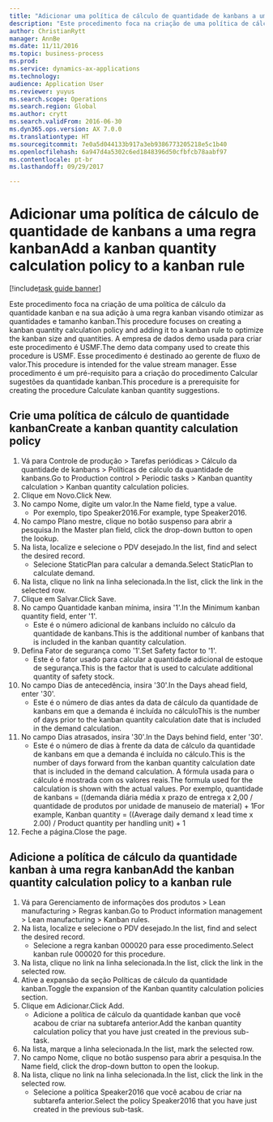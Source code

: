 ```yaml
--- 
title: "Adicionar uma política de cálculo de quantidade de kanbans a uma regra kanban"
description: "Este procedimento foca na criação de uma política de cálculo da quantidade kanban e na sua adição à uma regra kanban visando otimizar as quantidades e tamanho kanban."
author: ChristianRytt
manager: AnnBe
ms.date: 11/11/2016
ms.topic: business-process
ms.prod: 
ms.service: dynamics-ax-applications
ms.technology: 
audience: Application User
ms.reviewer: yuyus
ms.search.scope: Operations
ms.search.region: Global
ms.author: crytt
ms.search.validFrom: 2016-06-30
ms.dyn365.ops.version: AX 7.0.0
ms.translationtype: HT
ms.sourcegitcommit: 7e0a5d044133b917a3eb9386773205218e5c1b40
ms.openlocfilehash: 6a947d4a5302c6ed1848396d50cfbfcb78aabf97
ms.contentlocale: pt-br
ms.lasthandoff: 09/29/2017

---
```

# <a name="add-a-kanban-quantity-calculation-policy-to-a-kanban-rule"></a><span data-ttu-id="b428b-103">Adicionar uma política de cálculo de quantidade de kanbans a uma regra kanban</span><span class="sxs-lookup"><span data-stu-id="b428b-103">Add a kanban quantity calculation policy to a kanban rule</span></span>

[!include[task guide banner](../../includes/task-guide-banner.md)]

<span data-ttu-id="b428b-104">Este procedimento foca na criação de uma política de cálculo da quantidade kanban e na sua adição à uma regra kanban visando otimizar as quantidades e tamanho kanban.</span><span class="sxs-lookup"><span data-stu-id="b428b-104">This procedure focuses on creating a kanban quantity calculation policy and adding it to a kanban rule to optimize the kanban size and quantities.</span></span> <span data-ttu-id="b428b-105">A empresa de dados demo usada para criar este procedimento é USMF.</span><span class="sxs-lookup"><span data-stu-id="b428b-105">The demo data company used to create this procedure is USMF.</span></span> <span data-ttu-id="b428b-106">Esse procedimento é destinado ao gerente de fluxo de valor.</span><span class="sxs-lookup"><span data-stu-id="b428b-106">This procedure is intended for the value stream manager.</span></span> <span data-ttu-id="b428b-107">Esse procedimento é um pré-requisito para a criação do procedimento Calcular sugestões da quantidade kanban.</span><span class="sxs-lookup"><span data-stu-id="b428b-107">This procedure is a prerequisite for creating the procedure Calculate kanban quantity suggestions.</span></span> 


## <a name="create-a-kanban-quantity-calculation-policy"></a><span data-ttu-id="b428b-108">Crie uma política de cálculo de quantidade kanban</span><span class="sxs-lookup"><span data-stu-id="b428b-108">Create a kanban quantity calculation policy</span></span>
1. <span data-ttu-id="b428b-109">Vá para Controle de produção > Tarefas periódicas > Cálculo da quantidade de kanbans > Políticas de cálculo da quantidade de kanbans.</span><span class="sxs-lookup"><span data-stu-id="b428b-109">Go to Production control > Periodic tasks > Kanban quantity calculation > Kanban quantity calculation policies.</span></span>
2. <span data-ttu-id="b428b-110">Clique em Novo.</span><span class="sxs-lookup"><span data-stu-id="b428b-110">Click New.</span></span>
3. <span data-ttu-id="b428b-111">No campo Nome, digite um valor.</span><span class="sxs-lookup"><span data-stu-id="b428b-111">In the Name field, type a value.</span></span>
    * <span data-ttu-id="b428b-112">Por exemplo, tipo Speaker2016.</span><span class="sxs-lookup"><span data-stu-id="b428b-112">For example, type Speaker2016.</span></span>  
4. <span data-ttu-id="b428b-113">No campo Plano mestre, clique no botão suspenso para abrir a pesquisa.</span><span class="sxs-lookup"><span data-stu-id="b428b-113">In the Master plan field, click the drop-down button to open the lookup.</span></span>
5. <span data-ttu-id="b428b-114">Na lista, localize e selecione o PDV desejado.</span><span class="sxs-lookup"><span data-stu-id="b428b-114">In the list, find and select the desired record.</span></span>
    * <span data-ttu-id="b428b-115">Selecione StaticPlan para calcular a demanda.</span><span class="sxs-lookup"><span data-stu-id="b428b-115">Select StaticPlan to calculate demand.</span></span>  
6. <span data-ttu-id="b428b-116">Na lista, clique no link na linha selecionada.</span><span class="sxs-lookup"><span data-stu-id="b428b-116">In the list, click the link in the selected row.</span></span>
7. <span data-ttu-id="b428b-117">Clique em Salvar.</span><span class="sxs-lookup"><span data-stu-id="b428b-117">Click Save.</span></span>
8. <span data-ttu-id="b428b-118">No campo Quantidade kanban mínima, insira '1'.</span><span class="sxs-lookup"><span data-stu-id="b428b-118">In the Minimum kanban quantity field, enter '1'.</span></span>
    * <span data-ttu-id="b428b-119">Este é o número adicional de kanbans incluído no cálculo da quantidade de kanbans.</span><span class="sxs-lookup"><span data-stu-id="b428b-119">This is the additional number of kanbans that is included in the kanban quantity calculation.</span></span>  
9. <span data-ttu-id="b428b-120">Defina Fator de segurança como '1'.</span><span class="sxs-lookup"><span data-stu-id="b428b-120">Set Safety factor to '1'.</span></span>
    * <span data-ttu-id="b428b-121">Este é o fator usado para calcular a quantidade adicional de estoque de segurança.</span><span class="sxs-lookup"><span data-stu-id="b428b-121">This is the factor that is used to calculate additional quantity of safety stock.</span></span>  
10. <span data-ttu-id="b428b-122">No campo Dias de antecedência, insira '30'.</span><span class="sxs-lookup"><span data-stu-id="b428b-122">In the Days ahead field, enter '30'.</span></span>
    * <span data-ttu-id="b428b-123">Este é o número de dias antes da data de cálculo da quantidade de kanbans em que a demanda é incluída no cálculo</span><span class="sxs-lookup"><span data-stu-id="b428b-123">This is the number of days prior to the kanban quantity calculation date that is included in the demand calculation.</span></span>  
11. <span data-ttu-id="b428b-124">No campo Dias atrasados, insira '30'.</span><span class="sxs-lookup"><span data-stu-id="b428b-124">In the Days behind field, enter '30'.</span></span>
    * <span data-ttu-id="b428b-125">Este é o número de dias à frente da data de cálculo da quantidade de kanbans em que a demanda é incluída no cálculo.</span><span class="sxs-lookup"><span data-stu-id="b428b-125">This is the number of days forward from the kanban quantity calculation date that is included in the demand calculation.</span></span>  <span data-ttu-id="b428b-126">A fórmula usada para o cálculo é mostrada com os valores reais.</span><span class="sxs-lookup"><span data-stu-id="b428b-126">The formula used for the calculation is shown with the actual values.</span></span> <span data-ttu-id="b428b-127">Por exemplo, quantidade de kanbans = ((demanda diária média x prazo de entrega x 2,00 / quantidade de produtos por unidade de manuseio de material) + 1</span><span class="sxs-lookup"><span data-stu-id="b428b-127">For example,  Kanban quantity = ((Average daily demand x lead time x 2.00) / Product quantity per handling unit) + 1</span></span>  
12. <span data-ttu-id="b428b-128">Feche a página.</span><span class="sxs-lookup"><span data-stu-id="b428b-128">Close the page.</span></span>

## <a name="add-the-kanban-quantity-calculation-policy-to-a-kanban-rule"></a><span data-ttu-id="b428b-129">Adicione a política de cálculo da quantidade kanban à uma regra kanban</span><span class="sxs-lookup"><span data-stu-id="b428b-129">Add the kanban quantity calculation policy to a kanban rule</span></span>
1. <span data-ttu-id="b428b-130">Vá para Gerenciamento de informações dos produtos > Lean manufacturing > Regras kanban.</span><span class="sxs-lookup"><span data-stu-id="b428b-130">Go to Product information management > Lean manufacturing > Kanban rules.</span></span>
2. <span data-ttu-id="b428b-131">Na lista, localize e selecione o PDV desejado.</span><span class="sxs-lookup"><span data-stu-id="b428b-131">In the list, find and select the desired record.</span></span>
    * <span data-ttu-id="b428b-132">Selecione a regra kanban 000020 para esse procedimento.</span><span class="sxs-lookup"><span data-stu-id="b428b-132">Select kanban rule 000020 for this procedure.</span></span>  
3. <span data-ttu-id="b428b-133">Na lista, clique no link na linha selecionada.</span><span class="sxs-lookup"><span data-stu-id="b428b-133">In the list, click the link in the selected row.</span></span>
4. <span data-ttu-id="b428b-134">Ative a expansão da seção Políticas de cálculo da quantidade kanban.</span><span class="sxs-lookup"><span data-stu-id="b428b-134">Toggle the expansion of the Kanban quantity calculation policies section.</span></span>
5. <span data-ttu-id="b428b-135">Clique em Adicionar.</span><span class="sxs-lookup"><span data-stu-id="b428b-135">Click Add.</span></span>
    * <span data-ttu-id="b428b-136">Adicione a política de cálculo da quantidade kanban que você acabou de criar na subtarefa anterior.</span><span class="sxs-lookup"><span data-stu-id="b428b-136">Add the kanban quantity calculation policy that you have just created in the previous sub-task.</span></span>  
6. <span data-ttu-id="b428b-137">Na lista, marque a linha selecionada.</span><span class="sxs-lookup"><span data-stu-id="b428b-137">In the list, mark the selected row.</span></span>
7. <span data-ttu-id="b428b-138">No campo Nome, clique no botão suspenso para abrir a pesquisa.</span><span class="sxs-lookup"><span data-stu-id="b428b-138">In the Name field, click the drop-down button to open the lookup.</span></span>
8. <span data-ttu-id="b428b-139">Na lista, clique no link na linha selecionada.</span><span class="sxs-lookup"><span data-stu-id="b428b-139">In the list, click the link in the selected row.</span></span>
    * <span data-ttu-id="b428b-140">Selecione a política Speaker2016 que você acabou de criar na subtarefa anterior.</span><span class="sxs-lookup"><span data-stu-id="b428b-140">Select the policy Speaker2016 that you have just created in the previous sub-task.</span></span>  


